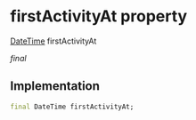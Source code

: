 


# firstActivityAt property






[DateTime](https://api.dart.dev/stable/2.12.3/dart-core/DateTime-class.html) firstActivityAt
  
_final_






## Implementation

```dart
final DateTime firstActivityAt;


```







